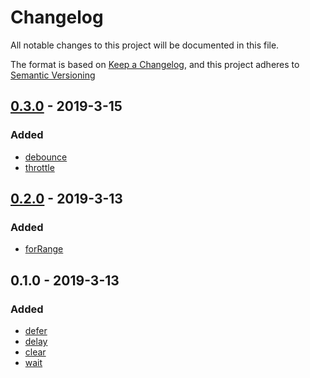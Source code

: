 # Changelog
All notable changes to this project will be documented in this file.

The format is based on [Keep a Changelog](https://keepachangelog.com/en/1.0.0/),
and this project adheres to [Semantic Versioning](https://semver.org/spec/v2.0.0.html)

## [0.3.0] - 2019-3-15
### Added
- [debounce](docs/debounce.md)
- [throttle](docs/throttle.md)

## [0.2.0] - 2019-3-13
### Added
- [forRange](docs/forRange.md)

## 0.1.0 - 2019-3-13
### Added
- [defer](docs/defer.md)
- [delay](docs/delay.md)
- [clear](docs/clear.md)
- [wait](docs/wait.md)

[0.3.0]: https://github.com/DarrenPaulWright/async-agent/compare/v0.2.0...0.3.0
[0.2.0]: https://github.com/DarrenPaulWright/async-agent/compare/v0.1.0...0.2.0
